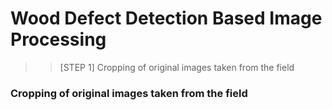 # Wood Defect Detection Based Image Processing

>> [STEP 1]
>> Cropping of original images taken from the field
<h3>Cropping of original images taken from the field</h2>
